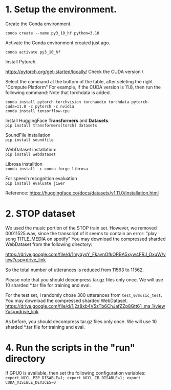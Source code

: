 # 1. Setup the environment.


Create the Conda environment.

`conda create --name py3_10_hf python=3.10`

Activate the Conda environment created just ago.

`conda activate py3_10_hf`


Install Pytorch.

https://pytorch.org/get-started/locally/
Check the CUDA version
\

Select the command at the bottom of the table, after seleting the right "Compute Platform"
For example, if the CUDA version is 11.8, then run the following command:
Note that torchdata is added.


`conda install pytorch torchvision torchaudio torchdata pytorch-cuda=11.8 -c pytorch -c nvidia`
\
`conda install tensorflow-cpu`

Install HuggingFace **Transformers** and **Datasets**.
\
`pip install transformers[torch] datasets`

SoundFile installation
\
`pip install soundfile`

WebDataset installation:
\
`pip install webdataset`

Librosa installtion
\
`conda install -c conda-forge librosa`

For speech recognition evaluation
\
`pip install evaluate jiwer`

Reference:
https://huggingface.co/docs/datasets/v1.11.0/installation.html



# 2. STOP dataset

We used the music portion of the STOP train set.
However, we removed 00011525.wav, since the transcript of it seems to contain an error: "play song TITLE_MEDIA on spotify"
You may download the compressed sharded WebDataset from the following directory:

https://drive.google.com/file/d/1myqysY_FkaynOfkORBA5xyw4FRJ_OxuW/view?usp=drive_link

So the total number of utterances is reduced from 11563 to 11562.

Please note that you should decompress tar.gz files only once. We will use 10 sharded *.tar file for training and eval.

For the test set, I randomly chose 300 utterances from `test_0/music_test`. You may download the compressed sharded WebDataset.
https://drive.google.com/file/d/1j2z8xb4V5zTb6ChJafZZp8Gtt61_ma_1/view?usp=drive_link

As before, you should decompress tar.gz files only once. We will use 10 sharded *.tar file for training and eval.

# 4. Run the scripts in the "run" directory

If GPU0 is available, then set the following configuration variables:
\
`export NCCL_P2P_DISABLE=1; export NCCL_IB_DISABLE=1; export CUDA_VISIBLE_DEVICES=0`
